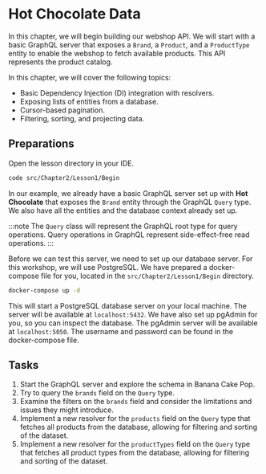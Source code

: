 # Hot Chocolate Data

In this chapter, we will begin building our webshop API. We will start with a basic GraphQL server that exposes a `Brand`, a `Product`, and a `ProductType` entity to enable the webshop to fetch available products. This API represents the product catalog.

In this chapter, we will cover the following topics:

- Basic Dependency Injection (DI) integration with resolvers.
- Exposing lists of entities from a database.
- Cursor-based pagination.
- Filtering, sorting, and projecting data.

## Preparations

Open the lesson directory in your IDE.

```bash
code src/Chapter2/Lesson1/Begin
```

In our example, we already have a basic GraphQL server set up with **Hot Chocolate** that exposes the `Brand` entity through the GraphQL `Query` type. We also have all the entities and the database context already set up.

:::note
The `Query` class will represent the GraphQL root type for query operations. Query operations in GraphQL represent side-effect-free read operations.
:::

Before we can test this server, we need to set up our database server. For this workshop, we will use PostgreSQL. We have prepared a docker-compose file for you, located in the `src/Chapter2/Lesson1/Begin` directory.

```bash
docker-compose up -d
```

This will start a PostgreSQL database server on your local machine. The server will be available at `localhost:5432`. We have also set up pgAdmin for you, so you can inspect the database. The pgAdmin server will be available at `localhost:5050`. The username and password can be found in the docker-compose file.

## Tasks

1. Start the GraphQL server and explore the schema in Banana Cake Pop.
2. Try to query the `brands` field on the `Query` type.
3. Examine the filters on the `brands` field and consider the limitations and issues they might introduce.
4. Implement a new resolver for the `products` field on the `Query` type that fetches all products from the database, allowing for filtering and sorting of the dataset.
5. Implement a new resolver for the `productTypes` field on the `Query` type that fetches all product types from the database, allowing for filtering and sorting of the dataset.
